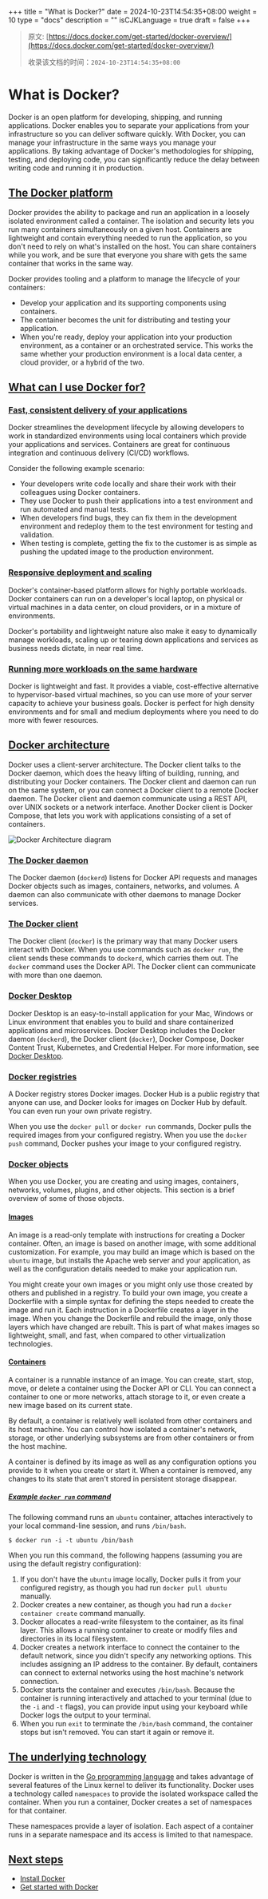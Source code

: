 +++
title = "What is Docker?"
date = 2024-10-23T14:54:35+08:00
weight = 10
type = "docs"
description = ""
isCJKLanguage = true
draft = false
+++

> 原文: [https://docs.docker.com/get-started/docker-overview/](https://docs.docker.com/get-started/docker-overview/)
>
> 收录该文档的时间：`2024-10-23T14:54:35+08:00`

# What is Docker?

Docker is an open platform for developing, shipping, and running applications. Docker enables you to separate your applications from your infrastructure so you can deliver software quickly. With Docker, you can manage your infrastructure in the same ways you manage your applications. By taking advantage of Docker's methodologies for shipping, testing, and deploying code, you can significantly reduce the delay between writing code and running it in production.

## [The Docker platform](https://docs.docker.com/get-started/docker-overview/#the-docker-platform)

Docker provides the ability to package and run an application in a loosely isolated environment called a container. The isolation and security lets you run many containers simultaneously on a given host. Containers are lightweight and contain everything needed to run the application, so you don't need to rely on what's installed on the host. You can share containers while you work, and be sure that everyone you share with gets the same container that works in the same way.

Docker provides tooling and a platform to manage the lifecycle of your containers:

- Develop your application and its supporting components using containers.
- The container becomes the unit for distributing and testing your application.
- When you're ready, deploy your application into your production environment, as a container or an orchestrated service. This works the same whether your production environment is a local data center, a cloud provider, or a hybrid of the two.

## [What can I use Docker for?](https://docs.docker.com/get-started/docker-overview/#what-can-i-use-docker-for)

### [Fast, consistent delivery of your applications](https://docs.docker.com/get-started/docker-overview/#fast-consistent-delivery-of-your-applications)

Docker streamlines the development lifecycle by allowing developers to work in standardized environments using local containers which provide your applications and services. Containers are great for continuous integration and continuous delivery (CI/CD) workflows.

Consider the following example scenario:

- Your developers write code locally and share their work with their colleagues using Docker containers.
- They use Docker to push their applications into a test environment and run automated and manual tests.
- When developers find bugs, they can fix them in the development environment and redeploy them to the test environment for testing and validation.
- When testing is complete, getting the fix to the customer is as simple as pushing the updated image to the production environment.

### [Responsive deployment and scaling](https://docs.docker.com/get-started/docker-overview/#responsive-deployment-and-scaling)

Docker's container-based platform allows for highly portable workloads. Docker containers can run on a developer's local laptop, on physical or virtual machines in a data center, on cloud providers, or in a mixture of environments.

Docker's portability and lightweight nature also make it easy to dynamically manage workloads, scaling up or tearing down applications and services as business needs dictate, in near real time.

### [Running more workloads on the same hardware](https://docs.docker.com/get-started/docker-overview/#running-more-workloads-on-the-same-hardware)

Docker is lightweight and fast. It provides a viable, cost-effective alternative to hypervisor-based virtual machines, so you can use more of your server capacity to achieve your business goals. Docker is perfect for high density environments and for small and medium deployments where you need to do more with fewer resources.

## [Docker architecture](https://docs.docker.com/get-started/docker-overview/#docker-architecture)

Docker uses a client-server architecture. The Docker client talks to the Docker daemon, which does the heavy lifting of building, running, and distributing your Docker containers. The Docker client and daemon can run on the same system, or you can connect a Docker client to a remote Docker daemon. The Docker client and daemon communicate using a REST API, over UNIX sockets or a network interface. Another Docker client is Docker Compose, that lets you work with applications consisting of a set of containers.

![Docker Architecture diagram](WhatisDocker_img/docker-architecture.webp)

### [The Docker daemon](https://docs.docker.com/get-started/docker-overview/#the-docker-daemon)

The Docker daemon (`dockerd`) listens for Docker API requests and manages Docker objects such as images, containers, networks, and volumes. A daemon can also communicate with other daemons to manage Docker services.

### [The Docker client](https://docs.docker.com/get-started/docker-overview/#the-docker-client)

The Docker client (`docker`) is the primary way that many Docker users interact with Docker. When you use commands such as `docker run`, the client sends these commands to `dockerd`, which carries them out. The `docker` command uses the Docker API. The Docker client can communicate with more than one daemon.

### [Docker Desktop](https://docs.docker.com/get-started/docker-overview/#docker-desktop)

Docker Desktop is an easy-to-install application for your Mac, Windows or Linux environment that enables you to build and share containerized applications and microservices. Docker Desktop includes the Docker daemon (`dockerd`), the Docker client (`docker`), Docker Compose, Docker Content Trust, Kubernetes, and Credential Helper. For more information, see [Docker Desktop](https://docs.docker.com/desktop/).

### [Docker registries](https://docs.docker.com/get-started/docker-overview/#docker-registries)

A Docker registry stores Docker images. Docker Hub is a public registry that anyone can use, and Docker looks for images on Docker Hub by default. You can even run your own private registry.

When you use the `docker pull` or `docker run` commands, Docker pulls the required images from your configured registry. When you use the `docker push` command, Docker pushes your image to your configured registry.

### [Docker objects](https://docs.docker.com/get-started/docker-overview/#docker-objects)

When you use Docker, you are creating and using images, containers, networks, volumes, plugins, and other objects. This section is a brief overview of some of those objects.

#### [Images](https://docs.docker.com/get-started/docker-overview/#images)

An image is a read-only template with instructions for creating a Docker container. Often, an image is based on another image, with some additional customization. For example, you may build an image which is based on the `ubuntu` image, but installs the Apache web server and your application, as well as the configuration details needed to make your application run.

You might create your own images or you might only use those created by others and published in a registry. To build your own image, you create a Dockerfile with a simple syntax for defining the steps needed to create the image and run it. Each instruction in a Dockerfile creates a layer in the image. When you change the Dockerfile and rebuild the image, only those layers which have changed are rebuilt. This is part of what makes images so lightweight, small, and fast, when compared to other virtualization technologies.

#### [Containers](https://docs.docker.com/get-started/docker-overview/#containers)

A container is a runnable instance of an image. You can create, start, stop, move, or delete a container using the Docker API or CLI. You can connect a container to one or more networks, attach storage to it, or even create a new image based on its current state.

By default, a container is relatively well isolated from other containers and its host machine. You can control how isolated a container's network, storage, or other underlying subsystems are from other containers or from the host machine.

A container is defined by its image as well as any configuration options you provide to it when you create or start it. When a container is removed, any changes to its state that aren't stored in persistent storage disappear.

##### [Example `docker run` command](https://docs.docker.com/get-started/docker-overview/#example-docker-run-command)

The following command runs an `ubuntu` container, attaches interactively to your local command-line session, and runs `/bin/bash`.



```console
$ docker run -i -t ubuntu /bin/bash
```

When you run this command, the following happens (assuming you are using the default registry configuration):

1. If you don't have the `ubuntu` image locally, Docker pulls it from your configured registry, as though you had run `docker pull ubuntu` manually.
2. Docker creates a new container, as though you had run a `docker container create` command manually.
3. Docker allocates a read-write filesystem to the container, as its final layer. This allows a running container to create or modify files and directories in its local filesystem.
4. Docker creates a network interface to connect the container to the default network, since you didn't specify any networking options. This includes assigning an IP address to the container. By default, containers can connect to external networks using the host machine's network connection.
5. Docker starts the container and executes `/bin/bash`. Because the container is running interactively and attached to your terminal (due to the `-i` and `-t` flags), you can provide input using your keyboard while Docker logs the output to your terminal.
6. When you run `exit` to terminate the `/bin/bash` command, the container stops but isn't removed. You can start it again or remove it.

## [The underlying technology](https://docs.docker.com/get-started/docker-overview/#the-underlying-technology)

Docker is written in the [Go programming language](https://golang.org/) and takes advantage of several features of the Linux kernel to deliver its functionality. Docker uses a technology called `namespaces` to provide the isolated workspace called the container. When you run a container, Docker creates a set of namespaces for that container.

These namespaces provide a layer of isolation. Each aspect of a container runs in a separate namespace and its access is limited to that namespace.

## [Next steps](https://docs.docker.com/get-started/docker-overview/#next-steps)

- [Install Docker](https://docs.docker.com/get-started/get-docker/)
- [Get started with Docker](https://docs.docker.com/get-started/introduction/)
